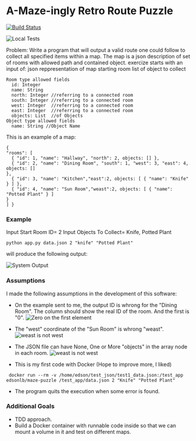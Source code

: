 # A-Maze-ingly Retro Route Puzzle #

[![Build Status](https://travis-ci.org/edsonlb/maze-puzzle.svg?branch=master)](https://travis-ci.org/edsonlb/maze-puzzle)

![Local Tests](http://image.prntscr.com/image/e9ca43d8ecf44c58813bc3643422f0f0.png)

Problem:
Write a program that will output a valid route one could follow to collect all specified items within a map. The map is a json description of set of rooms with allowed path and contained object.
exercize starts with an input of:
json reppresentation of map starting room
list of object to collect

```
Room type allowed fields
  id: Integer
  name: String
  north: Integer //referring to a connected room
  south: Integer //referring to a connected room
  west: Integer  //referring to a connected room
  east: Integer  //referring to a connected room
  objects: List  //of Objects
Object type allowed fields
  name: String //Object Name
```

This is an example of a map:
```
{
"rooms": [
  { "id": 1, "name": "Hallway", "north": 2, objects: [] },
  { "id": 2, "name": "Dining Room", "south": 1, "west": 3, "east": 4, objects: []
},
  { "id": 3, "name": "Kitchen","east":2, objects: [ { "name": "Knife" } ] },
  { "id": 4, "name": "Sun Room","weast":2, objects: [ { "name": "Potted Plant" } ]
}
] }
```

### Example ###
Input Start Room ID= 2
Input Objects To Collect= Knife, Potted Plant
```
python app.py data.json 2 "knife" "Potted Plant"
```
will produce the following output:

![System Output](http://image.prntscr.com/image/848f0646fe3c457eba4737d10938417f.png)

### Assumptions ###
I made the following assumptions in the development of this software:
- On the example sent to me, the output ID is whrong for the "Dining Room". The column should show the real ID of the room. And the first is "0".
![Zero on the first element](http://image.prntscr.com/image/b6e48314a69e44299450ddce3ddc8fc4.jpeg)

- The "west" coordinate of the "Sun Room" is whrong "weast".
![weast is not west](http://image.prntscr.com/image/c75f8b5419294f1ca9305ebb880c7a72.jpeg)

- The JSON file can have None, One or More "objects" in the array node in each room.
![weast is not west](http://image.prntscr.com/image/157b9bb562704c039a27147ea3fc103e.jpeg)

- This is my first code with Docker (Hope to improve more, I liked)
```
 docker run --rm -v /home/edson/test_json/test1_data.json:/test_app edsonlb/maze-puzzle /test_app/data.json 2 "Knife" "Potted Plant"
```

- The program quits the execution when some error is found.

### Additional Goals ### 
- TDD approach.
- Build a Docker container with runnable code inside so that we can mount a volume in it and test on different maps.